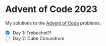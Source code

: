 # Advent of Code 2023
My solutions to the [Advent of Code](https://adventofcode.com/) problems.

- [x] Day 1: Trebuchet?!
- [ ] Day 2: Cube Conundrum